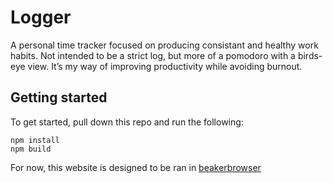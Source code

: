 # Logger

A personal time tracker focused on producing consistant and healthy work habits. Not intended to be a strict log, but more of a pomodoro with a birds-eye view. It’s my way of improving productivity while avoiding burnout.

## Getting started

To get started, pull down this repo and run the following:

```
npm install
npm build
```

For now, this website is designed to be ran in [beakerbrowser](https://beakerbrowser.com)